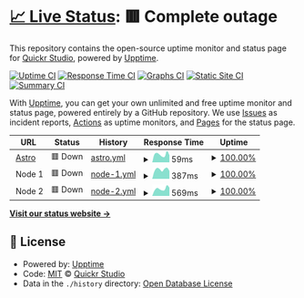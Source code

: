 # [📈 Live Status](https://status.quickr.studio): <!--live status--> **🟥 Complete outage**

This repository contains the open-source uptime monitor and status page for [Quickr Studio](https://quickr.studio), powered by [Upptime](https://github.com/upptime/upptime).

[![Uptime CI](https://github.com/quickrstudio/upptime/workflows/Uptime%20CI/badge.svg)](https://github.com/quickrstudio/upptime/actions?query=workflow%3A%22Uptime+CI%22)
[![Response Time CI](https://github.com/quickrstudio/upptime/workflows/Response%20Time%20CI/badge.svg)](https://github.com/quickrstudio/upptime/actions?query=workflow%3A%22Response+Time+CI%22)
[![Graphs CI](https://github.com/quickrstudio/upptime/workflows/Graphs%20CI/badge.svg)](https://github.com/quickrstudio/upptime/actions?query=workflow%3A%22Graphs+CI%22)
[![Static Site CI](https://github.com/quickrstudio/upptime/workflows/Static%20Site%20CI/badge.svg)](https://github.com/quickrstudio/upptime/actions?query=workflow%3A%22Static+Site+CI%22)
[![Summary CI](https://github.com/quickrstudio/upptime/workflows/Summary%20CI/badge.svg)](https://github.com/quickrstudio/upptime/actions?query=workflow%3A%22Summary+CI%22)

With [Upptime](https://upptime.js.org), you can get your own unlimited and free uptime monitor and status page, powered entirely by a GitHub repository. We use [Issues](https://github.com/quickrstudio/upptime/issues) as incident reports, [Actions](https://github.com/quickrstudio/upptime/actions) as uptime monitors, and [Pages](https://status.quickr.studio) for the status page.

<!--start: status pages-->
<!-- This summary is generated by Upptime (https://github.com/upptime/upptime) -->
<!-- Do not edit this manually, your changes will be overwritten -->
<!-- prettier-ignore -->
| URL | Status | History | Response Time | Uptime |
| --- | ------ | ------- | ------------- | ------ |
| <img alt="" src="https://favicons.githubusercontent.com/astro.quickr.studio" height="13"> [Astro](https://astro.quickr.studio) | 🟥 Down | [astro.yml](https://github.com/quickrstudio/upptime/commits/HEAD/history/astro.yml) | <details><summary><img alt="Response time graph" src="./graphs/astro/response-time-week.png" height="20"> 59ms</summary><br><a href="https://status.quickr.studio/history/astro"><img alt="Response time 59" src="https://img.shields.io/endpoint?url=https%3A%2F%2Fraw.githubusercontent.com%2Fquickrstudio%2Fupptime%2FHEAD%2Fapi%2Fastro%2Fresponse-time.json"></a><br><a href="https://status.quickr.studio/history/astro"><img alt="24-hour response time 59" src="https://img.shields.io/endpoint?url=https%3A%2F%2Fraw.githubusercontent.com%2Fquickrstudio%2Fupptime%2FHEAD%2Fapi%2Fastro%2Fresponse-time-day.json"></a><br><a href="https://status.quickr.studio/history/astro"><img alt="7-day response time 59" src="https://img.shields.io/endpoint?url=https%3A%2F%2Fraw.githubusercontent.com%2Fquickrstudio%2Fupptime%2FHEAD%2Fapi%2Fastro%2Fresponse-time-week.json"></a><br><a href="https://status.quickr.studio/history/astro"><img alt="30-day response time 59" src="https://img.shields.io/endpoint?url=https%3A%2F%2Fraw.githubusercontent.com%2Fquickrstudio%2Fupptime%2FHEAD%2Fapi%2Fastro%2Fresponse-time-month.json"></a><br><a href="https://status.quickr.studio/history/astro"><img alt="1-year response time 59" src="https://img.shields.io/endpoint?url=https%3A%2F%2Fraw.githubusercontent.com%2Fquickrstudio%2Fupptime%2FHEAD%2Fapi%2Fastro%2Fresponse-time-year.json"></a></details> | <details><summary><a href="https://status.quickr.studio/history/astro">100.00%</a></summary><a href="https://status.quickr.studio/history/astro"><img alt="All-time uptime 100.00%" src="https://img.shields.io/endpoint?url=https%3A%2F%2Fraw.githubusercontent.com%2Fquickrstudio%2Fupptime%2FHEAD%2Fapi%2Fastro%2Fuptime.json"></a><br><a href="https://status.quickr.studio/history/astro"><img alt="24-hour uptime 100.00%" src="https://img.shields.io/endpoint?url=https%3A%2F%2Fraw.githubusercontent.com%2Fquickrstudio%2Fupptime%2FHEAD%2Fapi%2Fastro%2Fuptime-day.json"></a><br><a href="https://status.quickr.studio/history/astro"><img alt="7-day uptime 100.00%" src="https://img.shields.io/endpoint?url=https%3A%2F%2Fraw.githubusercontent.com%2Fquickrstudio%2Fupptime%2FHEAD%2Fapi%2Fastro%2Fuptime-week.json"></a><br><a href="https://status.quickr.studio/history/astro"><img alt="30-day uptime 100.00%" src="https://img.shields.io/endpoint?url=https%3A%2F%2Fraw.githubusercontent.com%2Fquickrstudio%2Fupptime%2FHEAD%2Fapi%2Fastro%2Fuptime-month.json"></a><br><a href="https://status.quickr.studio/history/astro"><img alt="1-year uptime 100.00%" src="https://img.shields.io/endpoint?url=https%3A%2F%2Fraw.githubusercontent.com%2Fquickrstudio%2Fupptime%2FHEAD%2Fapi%2Fastro%2Fuptime-year.json"></a></details>
| <img alt="" src="https://favicons.githubusercontent.com/null" height="13"> Node 1 | 🟥 Down | [node-1.yml](https://github.com/quickrstudio/upptime/commits/HEAD/history/node-1.yml) | <details><summary><img alt="Response time graph" src="./graphs/node-1/response-time-week.png" height="20"> 387ms</summary><br><a href="https://status.quickr.studio/history/node-1"><img alt="Response time 387" src="https://img.shields.io/endpoint?url=https%3A%2F%2Fraw.githubusercontent.com%2Fquickrstudio%2Fupptime%2FHEAD%2Fapi%2Fnode-1%2Fresponse-time.json"></a><br><a href="https://status.quickr.studio/history/node-1"><img alt="24-hour response time 387" src="https://img.shields.io/endpoint?url=https%3A%2F%2Fraw.githubusercontent.com%2Fquickrstudio%2Fupptime%2FHEAD%2Fapi%2Fnode-1%2Fresponse-time-day.json"></a><br><a href="https://status.quickr.studio/history/node-1"><img alt="7-day response time 387" src="https://img.shields.io/endpoint?url=https%3A%2F%2Fraw.githubusercontent.com%2Fquickrstudio%2Fupptime%2FHEAD%2Fapi%2Fnode-1%2Fresponse-time-week.json"></a><br><a href="https://status.quickr.studio/history/node-1"><img alt="30-day response time 387" src="https://img.shields.io/endpoint?url=https%3A%2F%2Fraw.githubusercontent.com%2Fquickrstudio%2Fupptime%2FHEAD%2Fapi%2Fnode-1%2Fresponse-time-month.json"></a><br><a href="https://status.quickr.studio/history/node-1"><img alt="1-year response time 387" src="https://img.shields.io/endpoint?url=https%3A%2F%2Fraw.githubusercontent.com%2Fquickrstudio%2Fupptime%2FHEAD%2Fapi%2Fnode-1%2Fresponse-time-year.json"></a></details> | <details><summary><a href="https://status.quickr.studio/history/node-1">100.00%</a></summary><a href="https://status.quickr.studio/history/node-1"><img alt="All-time uptime 100.00%" src="https://img.shields.io/endpoint?url=https%3A%2F%2Fraw.githubusercontent.com%2Fquickrstudio%2Fupptime%2FHEAD%2Fapi%2Fnode-1%2Fuptime.json"></a><br><a href="https://status.quickr.studio/history/node-1"><img alt="24-hour uptime 100.00%" src="https://img.shields.io/endpoint?url=https%3A%2F%2Fraw.githubusercontent.com%2Fquickrstudio%2Fupptime%2FHEAD%2Fapi%2Fnode-1%2Fuptime-day.json"></a><br><a href="https://status.quickr.studio/history/node-1"><img alt="7-day uptime 100.00%" src="https://img.shields.io/endpoint?url=https%3A%2F%2Fraw.githubusercontent.com%2Fquickrstudio%2Fupptime%2FHEAD%2Fapi%2Fnode-1%2Fuptime-week.json"></a><br><a href="https://status.quickr.studio/history/node-1"><img alt="30-day uptime 100.00%" src="https://img.shields.io/endpoint?url=https%3A%2F%2Fraw.githubusercontent.com%2Fquickrstudio%2Fupptime%2FHEAD%2Fapi%2Fnode-1%2Fuptime-month.json"></a><br><a href="https://status.quickr.studio/history/node-1"><img alt="1-year uptime 100.00%" src="https://img.shields.io/endpoint?url=https%3A%2F%2Fraw.githubusercontent.com%2Fquickrstudio%2Fupptime%2FHEAD%2Fapi%2Fnode-1%2Fuptime-year.json"></a></details>
| <img alt="" src="https://favicons.githubusercontent.com/null" height="13"> Node 2 | 🟥 Down | [node-2.yml](https://github.com/quickrstudio/upptime/commits/HEAD/history/node-2.yml) | <details><summary><img alt="Response time graph" src="./graphs/node-2/response-time-week.png" height="20"> 569ms</summary><br><a href="https://status.quickr.studio/history/node-2"><img alt="Response time 569" src="https://img.shields.io/endpoint?url=https%3A%2F%2Fraw.githubusercontent.com%2Fquickrstudio%2Fupptime%2FHEAD%2Fapi%2Fnode-2%2Fresponse-time.json"></a><br><a href="https://status.quickr.studio/history/node-2"><img alt="24-hour response time 569" src="https://img.shields.io/endpoint?url=https%3A%2F%2Fraw.githubusercontent.com%2Fquickrstudio%2Fupptime%2FHEAD%2Fapi%2Fnode-2%2Fresponse-time-day.json"></a><br><a href="https://status.quickr.studio/history/node-2"><img alt="7-day response time 569" src="https://img.shields.io/endpoint?url=https%3A%2F%2Fraw.githubusercontent.com%2Fquickrstudio%2Fupptime%2FHEAD%2Fapi%2Fnode-2%2Fresponse-time-week.json"></a><br><a href="https://status.quickr.studio/history/node-2"><img alt="30-day response time 569" src="https://img.shields.io/endpoint?url=https%3A%2F%2Fraw.githubusercontent.com%2Fquickrstudio%2Fupptime%2FHEAD%2Fapi%2Fnode-2%2Fresponse-time-month.json"></a><br><a href="https://status.quickr.studio/history/node-2"><img alt="1-year response time 569" src="https://img.shields.io/endpoint?url=https%3A%2F%2Fraw.githubusercontent.com%2Fquickrstudio%2Fupptime%2FHEAD%2Fapi%2Fnode-2%2Fresponse-time-year.json"></a></details> | <details><summary><a href="https://status.quickr.studio/history/node-2">100.00%</a></summary><a href="https://status.quickr.studio/history/node-2"><img alt="All-time uptime 100.00%" src="https://img.shields.io/endpoint?url=https%3A%2F%2Fraw.githubusercontent.com%2Fquickrstudio%2Fupptime%2FHEAD%2Fapi%2Fnode-2%2Fuptime.json"></a><br><a href="https://status.quickr.studio/history/node-2"><img alt="24-hour uptime 100.00%" src="https://img.shields.io/endpoint?url=https%3A%2F%2Fraw.githubusercontent.com%2Fquickrstudio%2Fupptime%2FHEAD%2Fapi%2Fnode-2%2Fuptime-day.json"></a><br><a href="https://status.quickr.studio/history/node-2"><img alt="7-day uptime 100.00%" src="https://img.shields.io/endpoint?url=https%3A%2F%2Fraw.githubusercontent.com%2Fquickrstudio%2Fupptime%2FHEAD%2Fapi%2Fnode-2%2Fuptime-week.json"></a><br><a href="https://status.quickr.studio/history/node-2"><img alt="30-day uptime 100.00%" src="https://img.shields.io/endpoint?url=https%3A%2F%2Fraw.githubusercontent.com%2Fquickrstudio%2Fupptime%2FHEAD%2Fapi%2Fnode-2%2Fuptime-month.json"></a><br><a href="https://status.quickr.studio/history/node-2"><img alt="1-year uptime 100.00%" src="https://img.shields.io/endpoint?url=https%3A%2F%2Fraw.githubusercontent.com%2Fquickrstudio%2Fupptime%2FHEAD%2Fapi%2Fnode-2%2Fuptime-year.json"></a></details>

<!--end: status pages-->

[**Visit our status website →**](https://status.quickr.studio)

## 📄 License

- Powered by: [Upptime](https://github.com/upptime/upptime)
- Code: [MIT](./LICENSE) © [Quickr Studio](https://quickr.studio)
- Data in the `./history` directory: [Open Database License](https://opendatacommons.org/licenses/odbl/1-0/)
